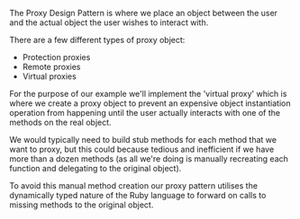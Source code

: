 The Proxy Design Pattern is where we place an object between the user and the actual object the user wishes to interact with.

There are a few different types of proxy object:

- Protection proxies
- Remote proxies
- Virtual proxies

For the purpose of our example we'll implement the 'virtual proxy' which is where we create a proxy object to prevent an expensive object instantiation operation from happening until the user actually interacts with one of the methods on the real object.

We would typically need to build stub methods for each method that we want to proxy, but this could because tedious and inefficient if we have more than a dozen methods (as all we're doing is manually recreating each function and delegating to the original object).

To avoid this manual method creation our proxy pattern utilises the dynamically typed nature of the Ruby language to forward on calls to missing methods to the original object.